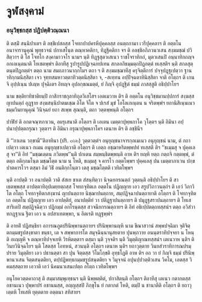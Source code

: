 <h1>จูฬสงฺคามํ</h1>
<h3>อนุวิชฺชกสฺส ปฎิปตฺติวณฺณนา</h3>
<p>   ติ ตสฺมิํ สนฺนิปาเตฯ ติ ลชฺชิเปสลสฺส โจทกปาปครหีปุคฺคลสฺส อนตฺถกามา เวรีปุคฺคลาฯ ติ อตฺตโน อนาจารานุคุณํ พุทฺธวจนํ ปกาเสโนฺต ตณฺหาคติกา, ทิฎฺฐิคติกา จฯ ติ อลชฺชิอภิภวนวเสน  สงฺฆมชฺฌํ ปวิสิตฺวาฯ ติ โส โจทโก สงฺคามาวจโร นามฯ นฺติ ทิฎฺฐสุตวเสเนว ราชโจราทิกถํ, มุตวเสนปิ อนฺนาทิกถญฺจ อกเถเนฺตนาติ โยเชตพฺพํฯ ติอาทีสุ รูปารูปปฎิเจฺฉทปเทน สกลอภิธมฺมตฺถปิฎกตฺตํ ทเสฺสติฯ นฺติ สกลสุตฺตนฺตปิฎกตฺตํฯ ตตฺถ  นาม สมถภาวนากฺกโมฯ ตถา ฯ ติ สงฺฆมชฺฌาทีสุ ครุจิตฺตีการํ ปจฺจุปฎฺฐเปตฺวา ฐานาทิกฺกมนิสฺสิตา เจว จุทฺทสมหาวตฺตาทิวตฺตนิสฺสิตา จ, -สเทฺทน อปฺปิจฺฉตาทินิสฺสิตา จาติ อโตฺถฯ ติ เกนจิ อุปฺปเนฺน ปเญฺห ปุจฺฉิเตฯ อิทญฺจ อุปลกฺขณมตฺตํ, ยํ กิญฺจิ อุปฎฺฐิตํ ธมฺมํ ภาสสฺสูติ อธิปฺปาโยฯ</p>


<p> นาม ขตฺติยาทิชาติยมฺปิ กาสิกราชกุลาทิกุลวิเสโสฯ เอตเมวาห ติฯ ติ อตฺตโน อนุวิชฺชมานปฺปการํ สงฺฆสฺส ญาปนตฺถํ อุฎฺฐาย สงฺฆสนฺนิปาตมเชฺฌ อิโต จิโต จ ปเรสํ มุขํ โอโลเกเนฺตน น จริตพฺพํฯ ยถานิสิเนฺนเนว ธมฺมวินยานุคุณํ วินิจฺฉยํ ยถา สเพฺพ สุณนฺติ, ตถา วตฺตพฺพนฺติ อโตฺถฯ</p>


<p>ปาฬิยํ ติ อกตจณฺฑภาเวน, อผรุเสนาติ อโตฺถฯ ติ เอเตน เมตฺตาปุพฺพภาโค วุโตฺตฯ นฺติ อิมินา อปฺปนาปฺปตฺตกรุณา วุตฺตาฯ ติ อิมินา กรุณาปุพฺพภาโคฯ เตนาห ติฯ ติ ลชฺชินีฯ</p>


<p>  ติ ‘‘กาเลน วกฺขามี’’ติอาทินา (ปริ. ๓๖๒) วุตฺตวตฺตํฯ อนุยุญฺชนาจารกฺกเมเนว อนุยุญฺชนํ  นาม, ตํ กถาเปตฺวา เตเนว กเมน อนุยุญฺชาเปตฺวาติ อโตฺถฯ ติ เอตฺถ อชฺฌาหริตพฺพปทํ ทเสฺสติ ติฯ ‘‘ธเมฺมสุ จ ปุคฺคเลสุ จา’’ติ อิทํ ‘‘มชฺฌเตฺตน ภวิตพฺพ’’นฺติ ปกเตน สมฺพนฺธิตพฺพนฺติ อาห ติฯ ยญฺหิ ยตฺถ กตฺถจิ กตฺตพฺพํ, ตํ ตตฺถ อติกฺกมโนฺต มชฺฌโตฺต นาม น โหติ, ธเมฺมสุ จ คารโว กตฺตโพฺพฯ ปุคฺคเลสุ ปน เมตฺตาภาเวน ปกฺขปาตคารโวฯ ตสฺมา อิมํ วิธิํ อนติกฺกโนฺตว เตสุ มชฺฌโตฺตติ เวทิตโพฺพฯ</p>


<p> นฺติ อาปตฺติ วา อนาปตฺติ วาติ สํสเย ชาเต สํสนฺทิตฺวา นิจฺฉยกรณตฺถํ  วุตฺตนฺติ อธิปฺปาโยฯ ติ สาเธตพฺพสฺส อาปตฺตาทิอุปเมยฺยตฺถสฺส โจทกจุทิตเก อตฺตโน ปฎิญฺญาย เอว สรูปวิภาวนตฺถํฯ ติ เอวํ วิภาวิโต อโตฺถ โจทกจุทิตกสงฺฆานํ ญาปนตฺถาย นิชฺฌาปนตฺถาย, สมฺปฎิจฺฉาปนตฺถายาติ อโตฺถฯ ติ โจทกจุทิตเก อตฺตโน ปฎิญฺญาย เอว อาปตฺติยํ, อนาปตฺติยํ วา ปติฎฺฐาปนตฺถายฯ ติ ปมุฎฺฐสราปนตฺถายฯ ติ โทเส สาริเตปิ สมฺปฎิจฺฉิตฺวา ปฎิกมฺมํ อกโรนฺตสฺส สวจนียกรณตฺถายฯ ติ อิทํ อธิเปฺปตตฺถทสฺสนํฯ ตตฺถ อวิสํวาทกฎฺฐาเน ฐิตา เอว น อปสาเทตพฺพา, น อิตเรติ ทฎฺฐพฺพํฯ</p>


<p>ติ อายติํ ปฎิสนฺธิยา อการณภูตปรินิพฺพานตฺถายฯ ปรินิพฺพานญฺหิ นาม ขีณาสวานํ สพฺพปจฺฉิมา จุติจิตฺตกมฺมชรูปสงฺขาตา ขนฺธา, เต จ สพฺพาการโต สมุจฺฉินฺนานุสยตาย ปุนพฺภวาย อนนฺตราทิปจฺจยา น โหนฺติ อเญฺญหิ จ ตณฺหาทิปจฺจเยหิ วิรหิตตฺตาฯ ตสฺมา นฺติ วุจฺจติฯ นฺติ วิมุตฺติญาณทสฺสนํฯ เตเนวาห นฺติฯ ติ วินยวินิจฺฉโยฯ นฺติ โสตสฺส โอทหนํ, สวนนฺติ อโตฺถฯ เตนาห นฺติฯ ยถาวุตฺตาย วินยสํวราทิการณปรมฺปราย วิมุตฺติยา เอว ปธานตฺตา สา ปุน จิตฺตสฺส วิโมโกฺขติ อุทฺธโฎติ อาห ติฯ อถ วา  ยํ กิญฺจิ ธมฺมํ   ปรินิพฺพานวเสน  จิตฺตสนฺตติยา, ตปฺปฎิพทฺธกมฺมชรูปสนฺตติยา จ  วิมุจฺจนํ อปุนปฺปวตฺติวเสน วิคโม,  เอตสฺส วิคมสฺสตฺถาย เอวาติ เอวํ นิคมนวเสนเปตฺถ อโตฺถ เวทิตโพฺพฯ</p>


<p> อนุโยควตฺตคาถาสุ ติ สมฺมาสมฺพุเทฺธนฯ นฺติ นิพฺพตฺติตํ, ปกาสิตนฺติ อโตฺถฯ ติอาทีสุ เตเนว กตากตสฺส อชานเนว ปุพฺพาปรํ อชานนสฺส, อญฺญสฺสปิ ภิกฺขุโน ยํ กตากตํ โหติ, ตมฺปิ น ชานาตีติ อโตฺถฯ ติ ยถาวุเตฺตหิ โทเสหิ ยุตฺตตาย อตฺตนา สทิสายฯ</p>

</p>





